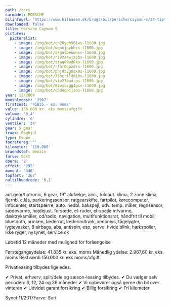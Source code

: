 ```yaml
---
path: /cars
carmodel: PORSCHE
bilinfourl: 'https://www.bilbasen.dk/brugt/bil/porsche/cayman-s/34-tiptr-2d/4251173'
downloaded: false
title: Porsche Cayman S
pictures:
  picturelist:
    - image: /img/bot/cn26ygh56iws-l1600.jpg
    - image: /img/bot/wqnnjuyhhcs-l1600.jpg
    - image: /img/bot/qkgulbeuwnss-l1600.jpg
    - image: /img/bot/r19za4wjzpbs-l1600.jpg
    - image: /img/bot/ttaq09wd6ks-l1600.jpg
    - image: /img/bot/rfhr6qpzdrs-l1600.jpg
    - image: /img/bot/phjd52gozx8s-l1600.jpg
    - image: /img/bot/75hcr1ldd1hs-l1600.jpg
    - image: /img/bot/vtu27padrps-l1600.jpg
    - image: /img/bot/8zwscsgg1gcs-l1600.jpg
    - image: /img/bot/c5doqn1jzos-l1600.jpg
year: 12/2008
monthlycost: '2967'
firstcost: '41835,- ex. moms'
value: 156.000 kr. eks moms/afgift
volume: '3,4'
cylindre: '6'
ventiler: '24'
gear: 5 gear
traek: Baghjul
type: Coupé
foerstereg: ''
kilometer: '110.000'
braendstof: Benzin
farve: Sort
doere: '2'
effekt: '295'
moment: '340'
topfart: '267'
nultilhundrede: '6,1'
---
```

aut.gear/tiptronic, 6 gear, 19" alufælge, airc., fuldaut. klima, 2 zone klima, fjernb. c.lås, parkeringssensor, ratgearskifte, fartpilot, kørecomputer, infocenter, startspærre, auto. nedbl. bakspejl, udv. temp. måler, regnsensor, sædevarme, højdejust. forsæde, el-ruder, el-spejle m/varme, dæktryksmåler, cd/radio, navigation, multifunktionsrat, håndfrit til mobil, bluetooth, armlæn, læderrat, læderindtræk, xenonlys, tågelygter, lygtevasker, 8 airbags, abs, antispin, esp, servo, hvide blink, hækspoiler, ikke ryger, nysynet, service ok

Løbetid 12 måneder med mulighed for forlængelse 

Førstegangsydelse: 41.835 kr. eks. moms 
Månedlig ydelse: 2.967,60 kr. eks. moms
Restværdi 156.000 kr. eks moms/afgift 

Privatleasing tilbydes ligeledes.

✔ Privat, erhverv, split/dele og sæson-leasing tilbydes. 
✔ Du vælger selv perioden: 6, 12, 24 og 36 måneder
✔ Vi opbevarer også gerne din bil over vinteren 
✔ Udvidet garantiforsikring 
✔ Billig forsikring 
✔ Fri kilometer

Synet:11/2017Farve: Sort
